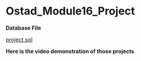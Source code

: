 # Ostad_Module16_Project

**Database File**

[project.sql](database/project.sql)

**Here is the video demonstration of those projects**

